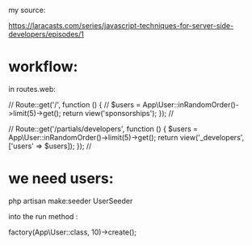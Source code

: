 my source:

https://laracasts.com/series/javascript-techniques-for-server-side-developers/episodes/1

# workflow:

in routes.web:

//
Route::get('/', function () {
// \$users = App\User::inRandomOrder()->limit(5)->get();
return view('sponsorships');
});
//

//
Route::get('/partials/developers', function () {
$users = App\User::inRandomOrder()->limit(5)->get();
    return view('_developers', ['users' => $users]);
});
//

# we need users:

php artisan make:seeder UserSeeder

into the run method :

factory(App\User::class, 10)->create();
